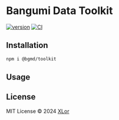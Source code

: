 # Bangumi Data Toolkit

[![version](https://img.shields.io/npm/v/@bgmd/toolkit?label=@bgmd/toolkit)](https://www.npmjs.com/package/@bgmd/toolkit)
[![CI](https://github.com/yjl9903/bgmc/actions/workflows/ci.yml/badge.svg)](https://github.com/yjl9903/bgmc/actions/workflows/ci.yml)

## Installation

```bash
npm i @bgmd/toolkit
```

## Usage

## License

MIT License © 2024 [XLor](https://github.com/yjl9903)
